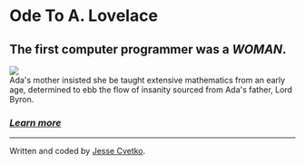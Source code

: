 
<link rel="stylesheet" href="//maxcdn.bootstrapcdn.com/bootstrap/3.3.1/css/bootstrap.min.css"/>
<div class="container">
  <div class="jumbotron">
    <div class="row">
      <div class="col-xs-12">
        <h1 class="text-center">Ode To A. Lovelace</h1>
        <h2 class="text-center">The first computer programmer was a <em>WOMAN</em>.</h2>

<img class="center-image" src="https://s-media-cache-ak0.pinimg.com/originals/d0/bf/f4/d0bff4b80de271dcdb94f8c461adeec6.jpg">
<div class="caption text-center">Ada's mother insisted she be taught extensive mathematics from an early age, determined to ebb the flow of insanity sourced from Ada's father, Lord Byron.

<h3><a href="https://en.wikipedia.org/wiki/Ada_Lovelace"><em>Learn more</em></a></h3>
   </div>
      </div>
        </div> 
          </div>
    <footer class="text-center">
       <hr>
      <p>Written and coded by <a href="https://www.freecodecamp.com/jesshc" target="_blank">Jesse Cvetko</a>.</p>
    </footer>  
     </div>  
